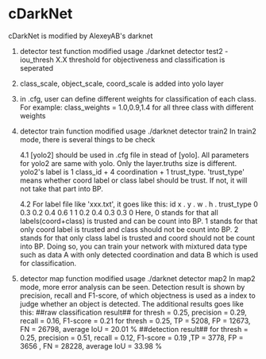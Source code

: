 # cDarkNet
cDarkNet is modified by AlexeyAB's darknet
1. detector test function modified
   usage ./darknet detector test2 <same thing as usual> -iou_thresh X.X
   threshold for objectiveness and classification is seperated
   
2. class_scale, object_scale, coord_scale is added into yolo layer

3. in .cfg, user can define different weights for classification of each class.
   For example: class_weights = 1.0,0.9,1.4 for all three class with different weights
   
4. detector train function modified
   usage ./darknet detector train2 <same thing as usual>
   In train2 mode, there is several things to be check
   
   4.1 [yolo2] should be used in .cfg file in stead of [yolo]. All parameters for yolo2 are same with yolo. Only the layer.truths size is different. yolo2's label is 1 class_id + 4 coordination + 1 trust_type.
   'trust_type' means whether coord label or class label should be trust. If not, it will not take that part into BP.
   
   4.2 For label file like 'xxx.txt', it goes like this:
   id x . y . w . h . trust_type
   0 0.3 0.2 0.4 0.6 1
   1 0.2 0.4 0.3 0.3 0
   Here, 0 stands for that all labels(coord+class) is trusted and can be count into BP.
   1 stands for that only coord label is trusted and class should not be count into BP.
   2 stands for that only class label is trusted and coord should not be count into BP.
   Doing so, you can train your network with mixtured data type such as data A with only detected coordination and data B which is used for classification.
   

5. detector map function modified
   usage ./darknet detector map2 <same thing as usual>
   In map2 mode, more error analysis can be seen.
   Detection result is shown by precision, recall and F1-score, of which objectness is used as a index to judge whether an object is detected.
   The additional results goes like this:
   ##raw classification result##
    for thresh = 0.25, precision = 0.29, recall = 0.16, F1-score = 0.21 
    for thresh = 0.25, TP = 5208, FP = 12673, FN = 26798, average IoU = 20.01 % 
   ##detection result##
    for thresh = 0.25, precision = 0.51, recall = 0.12, F1-score = 0.19 ,TP = 3778, FP = 3656 , FN = 28228, average IoU = 33.98 %
   
